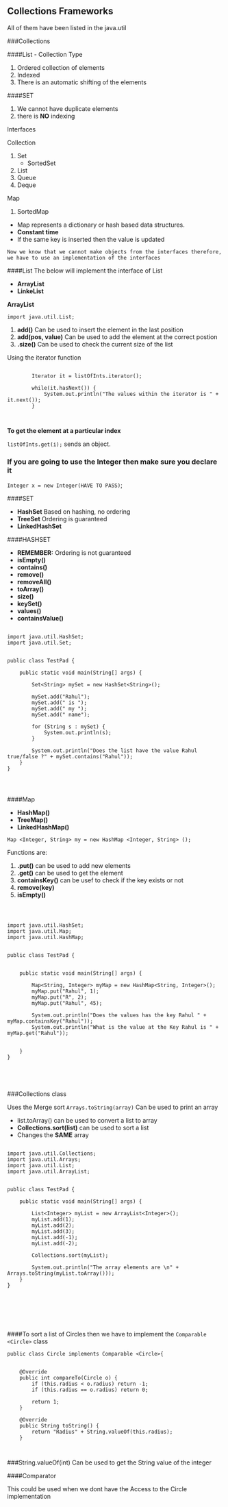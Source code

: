 ## Collections Frameworks

All of them have been listed in the java.util

###Collections

####List - Collection Type
1. Ordered collection of elements
2. Indexed
3. There is an automatic shifting of the elements


####SET
1. We cannot have duplicate elements
2. there is **NO** indexing



Interfaces

Collection

1. Set
	*  SortedSet
2. List
3. Queue
4. Deque


Map
1. SortedMap

*  Map represents a dictionary or hash based data structures.
*  **Constant time** 
*  If the same key is inserted then the value is updated


`Now we know that we cannot make objects from the interfaces therefore, we have to use an implementation of the interfaces`

####List 
The below will implement the interface of List
*  **ArrayList**
*  **LinkeList**


**ArrayList**

`import java.util.List;`

1. **add()** Can be used to insert the element in the last position
2. **add(pos, value)** Can be used to add the element at the correct postion 
3. **.size()** Can be used to check the current size of the list

Using the iterator function 


```````

		Iterator it = listOfInts.iterator();

		while(it.hasNext()) {
			System.out.println("The values within the iterator is " + it.next());
		}



```````

**To get the element at a particular index**

`listOfInts.get(i);` sends an object.

### If you are going to use the Integer then make sure you declare it

`Integer x = new Integer(HAVE TO PASS)`;



####SET

*  **HashSet**  Based on hashing, no ordering
*  **TreeSet**  Ordering is guaranteed
*  **LinkedHashSet**


####HASHSET

* **REMEMBER:** Ordering is not guaranteed
* **isEmpty()**
* **contains()**
* **remove()**
* **removeAll()**
* **toArray()**
* **size()**
* **keySet()**
* **values()**
* **containsValue()**


``````

import java.util.HashSet;
import java.util.Set;


public class TestPad {

	public static void main(String[] args) {

		Set<String> mySet = new HashSet<String>();

		mySet.add("Rahul");
		mySet.add(" is ");
		mySet.add(" my ");
		mySet.add(" name");

		for (String s : mySet) {
			System.out.println(s);
		}

		System.out.println("Does the list have the value Rahul true/false ?" + mySet.contains("Rahul"));
	}
}




``````



####Map

*  **HashMap()**
*  **TreeMap()**
*  **LinkedHashMap()**

`Map <Integer, String> my = new HashMap <Integer, String> ();`

Functions are:

1. **.put()** can be used to add new elements
2. **.get()** can be used to get the element
3. **containsKey()** can be usef to check if the key exists or not
4. **remove(key)**
5. **isEmpty()**


``````



import java.util.HashSet;
import java.util.Map;
import java.util.HashMap;


public class TestPad {


	public static void main(String[] args) {

		Map<String, Integer> myMap = new HashMap<String, Integer>();
		myMap.put("Rahul", 1);
		myMap.put("R", 2);
		myMap.put("Rahul", 45);

		System.out.println("Does the values has the key Rahul " + myMap.containsKey("Rahul"));
		System.out.println("What is the value at the Key Rahul is " + myMap.get("Rahul"));


	}
}





``````



###Collections class

Uses the Merge sort
`Arrays.toString(array)` Can be used to print an array

*  list.toArray() can be used to convert a list to array
*  **Collections.sort(list)** can be used to sort a list
*  Changes the **SAME** array 


``````

import java.util.Collections;
import java.util.Arrays;
import java.util.List;
import java.util.ArrayList;


public class TestPad {

	public static void main(String[] args) {

		List<Integer> myList = new ArrayList<Integer>();
		myList.add(1);
		myList.add(2);
		myList.add(3);
		myList.add(-1);
		myList.add(-2);

		Collections.sort(myList);

		System.out.println("The array elements are \n" + Arrays.toString(myList.toArray()));
	}
}







``````



####To sort a list of Circles then we have to implement the `Comparable <Circle>` class


`public class Circle implements Comparable <Circle>{`

```````

	@Override
	public int compareTo(Circle o) {
		if (this.radius < o.radius) return -1;
		if (this.radius == o.radius) return 0;
		
		return 1;
	}

	@Override
	public String toString() {
		return "Radius" + String.valueOf(this.radius);
	}



```````

###String.valueOf(int)
Can be used to get the String value of the integer

####Comparator

This could be used when we dont have the Access to the Circle implementation



